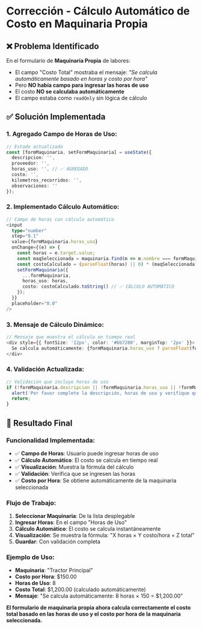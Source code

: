 # Corrección - Cálculo Automático de Costo en Maquinaria Propia

## ❌ **Problema Identificado**
En el formulario de **Maquinaria Propia** de labores:
- El campo "Costo Total" mostraba el mensaje: *"Se calcula automáticamente basado en horas y costo por hora"*
- Pero **NO había campo para ingresar las horas de uso**
- El costo **NO se calculaba automáticamente**
- El campo estaba como `readOnly` sin lógica de cálculo

## ✅ **Solución Implementada**

### **1. Agregado Campo de Horas de Uso:**
```typescript
// Estado actualizado
const [formMaquinaria, setFormMaquinaria] = useState({
  descripcion: '',
  proveedor: '',
  horas_uso: '', // ✅ AGREGADO
  costo: '',
  kilometros_recorridos: '',
  observaciones: ''
});
```

### **2. Implementado Cálculo Automático:**
```typescript
// Campo de horas con cálculo automático
<input
  type="number"
  step="0.1"
  value={formMaquinaria.horas_uso}
  onChange={(e) => {
    const horas = e.target.value;
    const maqSeleccionada = maquinaria.find(m => m.nombre === formMaquinaria.descripcion);
    const costoCalculado = (parseFloat(horas) || 0) * (maqSeleccionada?.costo_por_hora || 0);
    setFormMaquinaria({
      ...formMaquinaria, 
      horas_uso: horas,
      costo: costoCalculado.toString() // ✅ CÁLCULO AUTOMÁTICO
    });
  }}
  placeholder="0.0"
/>
```

### **3. Mensaje de Cálculo Dinámico:**
```typescript
// Mensaje que muestra el cálculo en tiempo real
<div style={{ fontSize: '12px', color: '#6b7280', marginTop: '2px' }}>
  Se calcula automáticamente: {formMaquinaria.horas_uso ? parseFloat(formMaquinaria.horas_uso) : 0} horas × {maquinaria.find(m => m.nombre === formMaquinaria.descripcion)?.costo_por_hora || 0} = {formatCurrency((parseFloat(formMaquinaria.horas_uso) || 0) * (maquinaria.find(m => m.nombre === formMaquinaria.descripcion)?.costo_por_hora || 0))}
</div>
```

### **4. Validación Actualizada:**
```typescript
// Validación que incluye horas de uso
if (!formMaquinaria.descripcion || !formMaquinaria.horas_uso || !formMaquinaria.costo) {
  alert('Por favor complete la descripción, horas de uso y verifique que el costo se haya calculado');
  return;
}
```

## 🎯 **Resultado Final**

### **Funcionalidad Implementada:**
- ✅ **Campo de Horas**: Usuario puede ingresar horas de uso
- ✅ **Cálculo Automático**: El costo se calcula en tiempo real
- ✅ **Visualización**: Muestra la fórmula del cálculo
- ✅ **Validación**: Verifica que se ingresen las horas
- ✅ **Costo por Hora**: Se obtiene automáticamente de la maquinaria seleccionada

### **Flujo de Trabajo:**
1. **Seleccionar Maquinaria**: De la lista desplegable
2. **Ingresar Horas**: En el campo "Horas de Uso"
3. **Cálculo Automático**: El costo se calcula instantáneamente
4. **Visualización**: Se muestra la fórmula: "X horas × Y costo/hora = Z total"
5. **Guardar**: Con validación completa

### **Ejemplo de Uso:**
- **Maquinaria**: "Tractor Principal"
- **Costo por Hora**: $150.00
- **Horas de Uso**: 8
- **Costo Total**: $1,200.00 (calculado automáticamente)
- **Mensaje**: "Se calcula automáticamente: 8 horas × 150 = $1,200.00"

**El formulario de maquinaria propia ahora calcula correctamente el costo total basado en las horas de uso y el costo por hora de la maquinaria seleccionada.**

